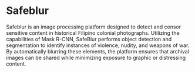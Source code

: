 # Safeblur
 Safeblur is an image processing platform designed to detect and censor sensitive content in historical Filipino colonial photographs. Utilizing the capabilities of Mask R-CNN, SafeBlur performs object detection and segmentation to identify instances of violence, nudity, and weapons of war. By automatically blurring these elements, the platform ensures that archival images can be shared while minimizing exposure to graphic or distressing content.
